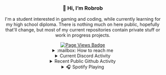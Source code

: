<div id="me" align="center">
  
### 👋 Hi, I’m Robrob

I'm a student interested in gaming and coding, while currently learning for my high school diploma. There is nothing much on here public, hopefully that'll change, but most of my current repositories contain private stuff or work in progress projects.

<div id="badges" align="center">
  <a href="https://github.com/4robrob">
    <img src="https://komarev.com/ghpvc/?username=4robrob&style=flat-square&color=grey" alt="Page Views Badge"/>
  </a>
  
</div>

<details>
  <summary> :mailbox: How to reach me</summary> 
  
[![Discord](https://img.shields.io/badge/-Add_me_on_Discord-royalblue?style=flat-square&logo=Discord&logoColor=white)](https://discordapp.com/users/508758672449732611) [![Steam](https://img.shields.io/badge/-Message_me_on_Steam-navy?style=flat-square&logo=steam&logoColor=white)](https://steamcommunity.com/id/4rob/) [![Outlook](https://img.shields.io/badge/Write_an_email-005FF9?style=flat-square&logo=maildotru&logoColor=#005FF9)](mailto:robrob.git@outlook.com)
  
</details>


<details>
  <summary> Current Discord Activity </summary>
  
[![Discord Presence](https://lanyard.cnrad.dev/api/508758672449732611)](https://discord.com/users/508758672449732611)
</details>

<details>
  <summary> Recent Public Github Activity </summary>
  
<!--START_SECTION:activity-->
1. ❗ Opened issue [#77](https://github.com/novatorem/novatorem/issues/77) in [novatorem/novatorem](https://github.com/novatorem/novatorem)
<!--END_SECTION:activity-->

</details>

<!--<details>
  <summary> Github Stats</summary>
  
<img height="180" weight="300" align="mid" alt="Robrob's Github Stats" src="https://github-readme-stats-blue-one-66.vercel.app/api?username=4robrob&show_icons=true&theme=highcontrast" />

</details>
-->

<details>
  <summary> 🎧 Spotify Playing </summary> 
  
[![Spotify](https://novatorem-ywki.vercel.app/api/spotify/?background_color=000000&border_color=ffffff)](https://open.spotify.com/user/wiqgsrizkomfwxplakt144056?si=feb98bec8d9d465b)

</details>


<!--
<details>
  <summary>⚡ Top Langs</summary>
  
 ![Top Langs](https://github-readme-stats.vercel.app/api/top-langs/?username=4robrob&layout=compact&theme=highcontrast)
 
</details>
-->


<!--
<details>
  <summary>⚡ WakaTime stats</summary>
  <div id="stats" align="center">
    
![Robrob's WakaTime stats](https://github-readme-stats.vercel.app/api/wakatime?username=@Robrob&theme=highcontrast)
  
</div> 
</details> 
-->
